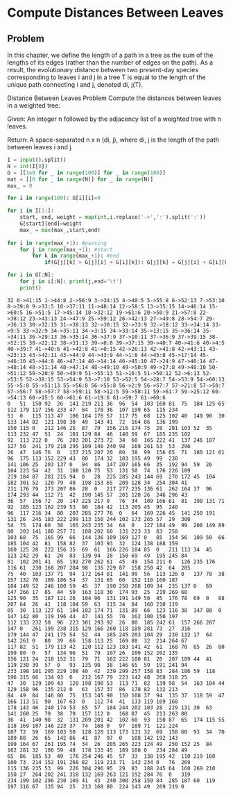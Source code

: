 # Compute Distances Between Leaves
## Problem
In this chapter, we define the length of a path in a tree as the sum of the lengths of its edges (rather than the number of edges on the path). As a result, the evolutionary distance between two present-day species corresponding to leaves i and j in a tree T is equal to the length of the unique path connecting i and j, denoted di, j(T).

Distance Between Leaves Problem
Compute the distances between leaves in a weighted tree.

Given: An integer n followed by the adjacency list of a weighted tree with n leaves.

Return: A space-separated n x n (di, j), where di, j is the length of the path between leaves i and j.


```python
I = input().split()
N = int(I[0])
G = [[1e9 for _ in range(100)] for _ in range(100)]
mat = [[0 for _ in range(N)] for _ in range(N)]
max_ = 0

for i in range(100): G[i][i]=0

for i in I[1:]:
    start, end, weight = map(int,i.replace('->',':').split(':'))
    G[start][end]=weight
    max_ = max(max_,start,end)
        
for i in range(max_+1): #passing
    for j in range(max_+1): #start
        for k in range(max_+1): #end
            if(G[j][k] > G[j][i] + G[i][k]): G[j][k] = G[j][i] + G[i][k]

for i in G[:N]:
    for j in i[:N]: print(j,end='\t')
    print()
```

    32 0->41:15 1->44:8 2->56:9 3->34:15 4->40:5 5->55:8 6->52:13 7->53:10 8->39:8 9->33:5 10->37:11 11->48:14 12->58:5 13->35:15 14->46:14 15->60:5 16->51:5 17->45:14 18->32:12 19->61:6 20->50:9 21->57:8 22->38:12 23->43:13 24->47:9 25->59:12 26->42:13 27->49:8 28->54:7 29->36:13 30->32:15 31->38:13 32->30:15 32->33:9 32->18:12 33->34:14 33->9:5 33->32:9 34->35:11 34->3:15 34->33:14 35->13:15 35->36:14 35->34:11 36->29:13 36->35:14 36->37:9 37->10:11 37->36:9 37->39:15 38->52:15 38->22:12 38->31:13 39->8:8 39->37:15 39->40:7 40->41:6 40->4:5 40->39:7 41->40:6 41->42:8 41->0:15 42->26:13 42->41:8 42->43:11 43->23:13 43->42:11 43->44:9 44->43:9 44->1:8 44->45:8 45->17:14 45->46:10 45->44:8 46->47:14 46->14:14 46->45:10 47->24:9 47->46:14 47->48:14 48->11:14 48->47:14 48->49:10 49->50:9 49->27:8 49->48:10 50->51:12 50->20:9 50->49:9 51->55:13 51->16:5 51->50:12 52->6:13 52->53:5 52->38:15 53->54:9 53->7:10 53->52:5 54->28:7 54->53:9 54->60:13 55->5:8 55->51:13 55->56:8 56->55:8 56->2:9 56->57:7 57->21:8 57->58:7 57->56:7 58->57:7 58->59:11 58->12:5 59->58:11 59->61:7 59->25:12 60->54:13 60->15:5 60->61:6 61->19:6 61->59:7 61->60:6
    0	51	150	92	26	141	219	211	36	96	54	103	160	81	75	184	125	65	112	179	117	156	233	47	84	178	36	107	199	65	115	234	
    51	0	115	113	47	106	184	176	57	117	75	68	125	102	40	149	90	30	133	144	82	121	198	30	49	143	41	72	164	86	136	199	
    150	115	0	212	146	25	87	79	156	216	174	75	28	201	103	52	35	113	232	47	51	24	101	129	84	46	140	59	67	185	235	102	
    92	113	212	0	76	203	281	273	72	34	60	165	222	41	137	246	187	127	50	241	179	218	295	109	146	240	98	169	261	53	53	296	
    26	47	146	76	0	137	215	207	20	80	38	99	156	65	71	180	121	61	96	175	113	152	229	43	80	174	32	103	195	49	99	230	
    141	106	25	203	137	0	94	86	147	207	165	66	35	192	94	59	26	104	223	54	42	31	108	120	75	53	131	50	74	176	226	109	
    219	184	87	281	215	94	0	28	225	285	243	144	69	270	172	45	104	182	301	52	120	79	40	198	153	65	209	128	34	254	304	41	
    211	176	79	273	207	86	28	0	217	277	235	136	61	262	164	37	96	174	293	44	112	71	42	190	145	57	201	120	26	246	296	43	
    36	57	156	72	20	147	225	217	0	76	34	109	166	61	81	190	131	71	92	185	123	162	239	53	90	184	42	113	205	45	95	240	
    96	117	216	34	80	207	285	277	76	0	64	169	226	45	141	250	191	131	26	245	183	222	299	113	150	244	102	173	265	57	29	300	
    54	75	174	60	38	165	243	235	34	64	0	127	184	49	99	208	149	89	80	203	141	180	257	71	108	202	60	131	223	33	83	258	
    103	68	75	165	99	66	144	136	109	169	127	0	85	154	56	109	50	66	185	104	42	81	158	82	37	103	93	32	124	138	188	159	
    160	125	28	222	156	35	69	61	166	226	184	85	0	211	113	34	45	123	242	29	61	20	83	139	94	28	150	69	49	195	245	84	
    81	102	201	41	65	192	270	262	61	45	49	154	211	0	126	235	176	116	61	230	168	207	284	98	135	229	87	158	250	42	64	285	
    75	40	103	137	71	94	172	164	81	141	99	56	113	126	0	137	78	38	157	132	70	109	186	54	37	131	65	60	152	110	160	187	
    184	149	52	246	180	59	45	37	190	250	208	109	34	235	137	0	69	147	266	17	85	44	59	163	118	30	174	93	25	219	269	60	
    125	90	35	187	121	26	104	96	131	191	149	50	45	176	78	69	0	88	207	64	26	41	118	104	59	63	115	34	84	160	210	119	
    65	30	113	127	61	104	182	174	71	131	89	66	123	116	38	147	88	0	147	142	80	119	196	44	47	141	55	70	162	100	150	197	
    112	133	232	50	96	223	301	293	92	26	80	185	242	61	157	266	207	147	0	261	199	238	315	129	166	260	118	189	281	73	27	316	
    179	144	47	241	175	54	52	44	185	245	203	104	29	230	132	17	64	142	261	0	80	39	66	158	113	25	169	88	32	214	264	67	
    117	82	51	179	113	42	120	112	123	183	141	42	61	168	70	85	26	80	199	80	0	57	134	96	51	79	107	26	100	152	202	135	
    156	121	24	218	152	31	79	71	162	222	180	81	20	207	109	44	41	119	238	39	57	0	93	135	90	38	146	65	59	191	241	94	
    233	198	101	295	229	108	40	42	239	299	257	158	83	284	186	59	118	196	315	66	134	93	0	212	167	79	223	142	48	268	318	25	
    47	30	129	109	43	120	198	190	53	113	71	82	139	98	54	163	104	44	129	158	96	135	212	0	63	157	37	86	178	82	132	213	
    84	49	84	146	80	75	153	145	90	150	108	37	94	135	37	118	59	47	166	113	51	90	167	63	0	112	74	41	133	119	169	168	
    178	143	46	240	174	53	65	57	184	244	202	103	28	229	131	30	63	141	260	25	79	38	79	157	112	0	168	87	45	213	263	80	
    36	41	140	98	32	131	209	201	42	102	60	93	150	87	65	174	115	55	118	169	107	146	223	37	74	168	0	97	189	71	121	224	
    107	72	59	169	103	50	128	120	113	173	131	32	69	158	60	93	34	70	189	88	26	65	142	86	41	87	97	0	108	142	192	143	
    199	164	67	261	195	74	34	26	205	265	223	124	49	250	152	25	84	162	281	32	100	59	48	178	133	45	189	108	0	234	284	49	
    65	86	185	53	49	176	254	246	45	57	33	138	195	42	110	219	160	100	73	214	152	191	268	82	119	213	71	142	234	0	76	269	
    115	136	235	53	99	226	304	296	95	29	83	188	245	64	160	269	210	150	27	264	202	241	318	132	169	263	121	192	284	76	0	319	
    234	199	102	296	230	109	41	43	240	300	258	159	84	285	187	60	119	197	316	67	135	94	25	213	168	80	224	143	49	269	319	0	



```python

```
